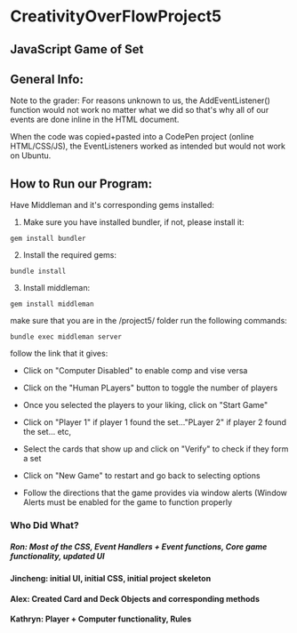 # CreativityOverFlowProject5
JavaScript Game of Set
-----------------------------------

## General Info:
Note to the grader: For reasons unknown to us, the AddEventListener() function would not work no matter what we did so that's why all of our events are done inline in the HTML document.

When the code was copied+pasted into a CodePen project (online HTML/CSS/JS), the EventListeners worked as intended but would not work on Ubuntu.

## How to Run our Program:
Have Middleman and it's corresponding gems installed:

1. Make sure you have installed bundler, if not, please install it:
```
gem install bundler
```
2. Install the required gems:
```
bundle install
```
3. Install middleman:
```
gem install middleman
```

make sure that you are in the /project5/ folder
run the following commands:
```
bundle exec middleman server
```
follow the link that it gives:

* Click on "Computer Disabled" to enable comp and vise versa

* Click on the "Human PLayers" button to toggle the number of  players

* Once you selected the players to your liking, click on "Start Game"

* Click on "Player 1" if player 1 found the set..."PLayer 2" if player 2 found the set... etc,

* Select the cards that show up and click on "Verify" to check if they form a set

* Click on "New Game" to restart and go back to selecting options

* Follow the directions that the game provides via window alerts (Window Alerts must be enabled for the game to function properly


### Who Did What?

##### Ron: Most of the CSS, Event Handlers + Event functions, Core game functionality, updated UI
  
#### Jincheng: initial UI, initial CSS, initial project skeleton

#### Alex: Created Card and Deck Objects and corresponding methods

#### Kathryn: Player + Computer functionality, Rules
